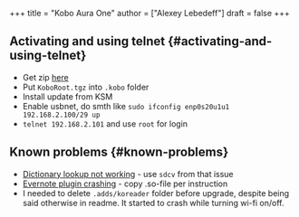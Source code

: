 +++
title = "Kobo Aura One"
author = ["Alexey Lebedeff"]
draft = false
+++

## Activating and using telnet {#activating-and-using-telnet}

-   Get zip [here](https://www.mobileread.com/forums/showpost.php?p=2681553&postcount=3)
-   Put `KoboRoot.tgz` into `.kobo` folder
-   Install update from KSM
-   Enable usbnet, do smth like `sudo ifconfig enp0s20u1u1
          192.168.2.100/29 up`
-   `telnet 192.168.2.101` and use `root` for login


## Known problems {#known-problems}

-   [Dictionary lookup not working](https://github.com/koreader/koreader/issues/3505#issuecomment-345888042) - use `sdcv` from that issue
-   [Evernote plugin crashing](https://github.com/koreader/koreader/issues/3600#issuecomment-370093639) - copy .so-file per instruction
-   I needed to delete `.adds/koreader` folder before upgrade,
    despite being said otherwise in readme. It started to crash
    while turning wi-fi on/off.
